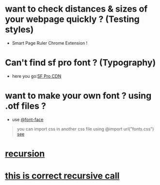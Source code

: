 # want to check distances & sizes of your webpage quickly ? (Testing styles)
- Smart Page Ruler Chrome Extension ! 
# Can't find sf pro font ? (Typography)
- here you go:[SF Pro CDN](https://www.cdnfonts.com/sf-pro-display.font)
# want to make your own font ? using .otf files ?
- use [@font-face](https://blog.greenroots.info/3-quick-ways-to-add-fonts-to-your-react-app)
> you can import css in another css file using @import url("fonts.css") [see](https://www.w3schools.com/cssref/pr_import_rule.asp)
# [recursion](https://github.com/Sa-So/react-typescript/edit/main/Solutions/ReadMe.md)
# [this is correct recursive call](https://github.com/Sa-So/react-typescript/blob/main/Solutions/ReadMe.md)
